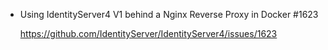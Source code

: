 - Using IdentityServer4 V1 behind a Nginx Reverse Proxy in Docker #1623

  https://github.com/IdentityServer/IdentityServer4/issues/1623
